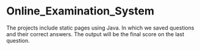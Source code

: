 # Online_Examination_System
The projects include static pages using Java. In which we saved questions and their correct answers. The output will be the final score on the last question. 
